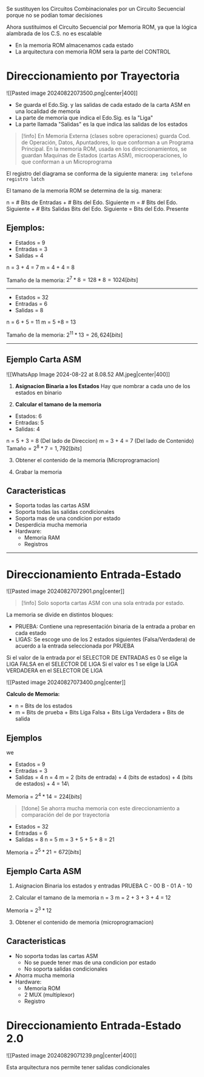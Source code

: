 Se sustituyen los Circuitos Combinacionales por un Circuito Secuencial porque no se podían tomar decisiones

Ahora sustituimos el Circuito Secuencial por Memoria ROM, ya que la lógica alambrada de los C.S. no es escalable
- En la memoria ROM almacenamos cada estado
- La arquitectura con memoria ROM sera la parte del CONTROL

# Direccionamiento por Trayectoria

![[Pasted image 20240822073500.png|center|400]]

- Se guarda el Edo.Sig. y las salidas de cada estado de la carta ASM en una localidad de memoria
- La parte de memoria que indica el Edo.Sig. es la "Liga"
- La parte llamada "Salidas" es la que indica las salidas de los estados

>[!info] En Memoria Externa (clases sobre operaciones) guarda Cod. de Operación, Datos, Apuntadores, lo que conforman a un Programa Principal. En la memoria ROM, usada en los direccionamientos, se guardan Maquinas de Estados (cartas ASM), microoperaciones, lo que conforman a un Microprograma

El registro del diagrama se conforma de la siguiente manera:
`img telefono registro latch`

El tamano de la memoria ROM se determina de la sig. manera:

n = # Bits de Entradas + # Bits del Edo. Siguiente
m = # Bits del Edo. Siguiente + # Bits Salidas
	Bits del Edo. Siguiente = Bits del Edo. Presente

## Ejemplos:

- Estados = 9
- Entradas = 3
- Salidas = 4

n = 3 + 4 = 7
m = 4 + 4 = 8

Tamaño de la memoria:   $2^7 * 8 = 128 * 8 = 1024 [bits]$
___

- Estados = 32
- Entradas = 6
- Salidas = 8

n = 6 + 5 = 11
m = 5 +8 = 13

Tamaño de la memoria:   $2^{11} * 13 = 26,624 [bits]$
___

## Ejemplo Carta ASM

![[WhatsApp Image 2024-08-22 at 8.08.52 AM.jpeg|center|400]]

1. **Asignacion Binaria a los Estados**
Hay que nombrar a cada uno de los estados en binario

2. **Calcular el tamano de la memoria**
- Estados: 6
- Entradas: 5
- Salidas: 4

n = 5 + 3 = 8 (Del lado de Direccion)
m = 3 + 4 = 7 (Del lado de Contenido)
$\text{Tamaño} = 2^8 * 7 = 1,792[bits]$

3. Obtener el contenido de la memoria (Microprogramacion)

4. Grabar la memoria

## Caracteristicas

- Soporta todas las cartas ASM
- Soporta todas las salidas condicionales
- Soporta mas de una condicion por estado
- Desperdicia mucha memoria
- Hardware:
	- Memoria RAM
	- Registros

___
# Direccionamiento Entrada-Estado

![[Pasted image 20240827072901.png|center]]

>[!info] Solo soporta cartas ASM con una sola entrada por estado.

La memoria se divide en distintos bloques:
- PRUEBA: Contiene una representación binaria de la entrada a probar en cada estado
- LIGAS: Se escoge uno de los 2 estados siguientes (Falsa/Verdadera) de acuerdo a la entrada seleccionada por PRUEBA

Si el valor de la entrada por el SELECTOR DE ENTRADAS es 0 se elige la LIGA FALSA en el SELECTOR DE LIGA
Si el valor es 1 se elige la LIGA VERDADERA en el SELECTOR DE LIGA

![[Pasted image 20240827073400.png|center]]

**Calculo de Memoria:**
- n = Bits de los estados
- m = Bits de prueba + Bits Liga Falsa + Bits Liga Verdadera + Bits de salida
## Ejemplos
we
- Estados = 9
- Entradas = 3
- Salidas = 4
n = 4
m = 2 (bits de entrada) + 4 (bits de estados) + 4 (bits de estados) + 4 = 14\

Memoria = $2^4 * 14 = 224 [bits]$

>[!done] Se ahorra mucha memoria con este direccionamiento a comparación del de por trayectoria

- Estados = 32
- Entradas = 6
- Salidas = 8
n = 5
m = 3 + 5 + 5 + 8 = 21

Memoria = $2^5 * 21 = 672 [bits]$

## Ejemplo Carta ASM

1. Asignacion Binaria los estados y entradas
PRUEBA
C - 00
B - 01
A - 10

2. Calcular el tamano de la memoria
n = 3
m = 2 + 3 + 3 + 4 = 12

Memoria = $2^3 * 12$

3. Obtener el contenido de memoria (microprogramacion)

## Caracteristicas

- No soporta todas las cartas ASM
	- No se puede tener mas de una condicion por estado
	- No soporta salidas condicionales
- Ahorra mucha memoria
- Hardware:
	- Memoria ROM
	- 2 MUX (multiplexor)
	- Registro

# Direccionamiento Entrada-Estado 2.0

![[Pasted image 20240829071239.png|center|400]]

Esta arquitectura nos permite tener salidas condicionales


